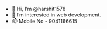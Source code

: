 - 👋 Hi, I’m @harshit1578
- 👀 I’m interested in web development.
- 📫 Mobile No - 9041166615

<!---
harshit1578/harshit1578 is a ✨ special ✨ repository because its `README.md` (this file) appears on your GitHub profile.
You can click the Preview link to take a look at your changes.
--->
